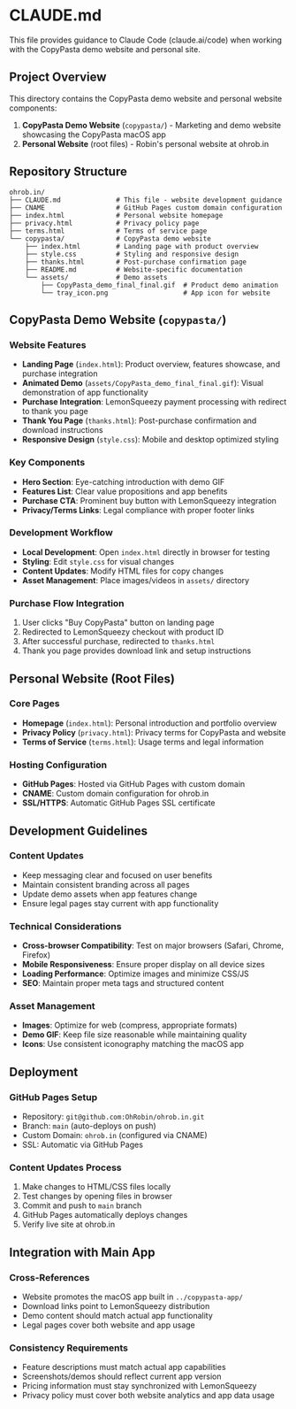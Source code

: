# CLAUDE.md

This file provides guidance to Claude Code (claude.ai/code) when working with the CopyPasta demo website and personal site.

## Project Overview

This directory contains the CopyPasta demo website and personal website components:

1. **CopyPasta Demo Website** (`copypasta/`) - Marketing and demo website showcasing the CopyPasta macOS app
2. **Personal Website** (root files) - Robin's personal website at ohrob.in

## Repository Structure

```
ohrob.in/
├── CLAUDE.md              # This file - website development guidance
├── CNAME                  # GitHub Pages custom domain configuration
├── index.html             # Personal website homepage
├── privacy.html           # Privacy policy page
├── terms.html             # Terms of service page
└── copypasta/             # CopyPasta demo website
    ├── index.html         # Landing page with product overview
    ├── style.css          # Styling and responsive design
    ├── thanks.html        # Post-purchase confirmation page
    ├── README.md          # Website-specific documentation
    └── assets/            # Demo assets
        ├── CopyPasta_demo_final_final.gif  # Product demo animation
        └── tray_icon.png                   # App icon for website
```

## CopyPasta Demo Website (`copypasta/`)

### Website Features
- **Landing Page** (`index.html`): Product overview, features showcase, and purchase integration
- **Animated Demo** (`assets/CopyPasta_demo_final_final.gif`): Visual demonstration of app functionality
- **Purchase Integration**: LemonSqueezy payment processing with redirect to thank you page
- **Thank You Page** (`thanks.html`): Post-purchase confirmation and download instructions
- **Responsive Design** (`style.css`): Mobile and desktop optimized styling

### Key Components
- **Hero Section**: Eye-catching introduction with demo GIF
- **Features List**: Clear value propositions and app benefits
- **Purchase CTA**: Prominent buy button with LemonSqueezy integration
- **Privacy/Terms Links**: Legal compliance with proper footer links

### Development Workflow
- **Local Development**: Open `index.html` directly in browser for testing
- **Styling**: Edit `style.css` for visual changes
- **Content Updates**: Modify HTML files for copy changes
- **Asset Management**: Place images/videos in `assets/` directory

### Purchase Flow Integration
1. User clicks "Buy CopyPasta" button on landing page
2. Redirected to LemonSqueezy checkout with product ID
3. After successful purchase, redirected to `thanks.html`
4. Thank you page provides download link and setup instructions

## Personal Website (Root Files)

### Core Pages
- **Homepage** (`index.html`): Personal introduction and portfolio overview
- **Privacy Policy** (`privacy.html`): Privacy terms for CopyPasta and website
- **Terms of Service** (`terms.html`): Usage terms and legal information

### Hosting Configuration
- **GitHub Pages**: Hosted via GitHub Pages with custom domain
- **CNAME**: Custom domain configuration for ohrob.in
- **SSL/HTTPS**: Automatic GitHub Pages SSL certificate

## Development Guidelines

### Content Updates
- Keep messaging clear and focused on user benefits
- Maintain consistent branding across all pages
- Update demo assets when app features change
- Ensure legal pages stay current with app functionality

### Technical Considerations
- **Cross-browser Compatibility**: Test on major browsers (Safari, Chrome, Firefox)
- **Mobile Responsiveness**: Ensure proper display on all device sizes
- **Loading Performance**: Optimize images and minimize CSS/JS
- **SEO**: Maintain proper meta tags and structured content

### Asset Management
- **Images**: Optimize for web (compress, appropriate formats)
- **Demo GIF**: Keep file size reasonable while maintaining quality
- **Icons**: Use consistent iconography matching the macOS app

## Deployment

### GitHub Pages Setup
- Repository: `git@github.com:OhRobin/ohrob.in.git`
- Branch: `main` (auto-deploys on push)
- Custom Domain: `ohrob.in` (configured via CNAME)
- SSL: Automatic via GitHub Pages

### Content Updates Process
1. Make changes to HTML/CSS files locally
2. Test changes by opening files in browser
3. Commit and push to `main` branch
4. GitHub Pages automatically deploys changes
5. Verify live site at ohrob.in

## Integration with Main App

### Cross-References
- Website promotes the macOS app built in `../copypasta-app/`
- Download links point to LemonSqueezy distribution
- Demo content should match actual app functionality
- Legal pages cover both website and app usage

### Consistency Requirements
- Feature descriptions must match actual app capabilities
- Screenshots/demos should reflect current app version
- Pricing information must stay synchronized with LemonSqueezy
- Privacy policy must cover both website analytics and app data usage